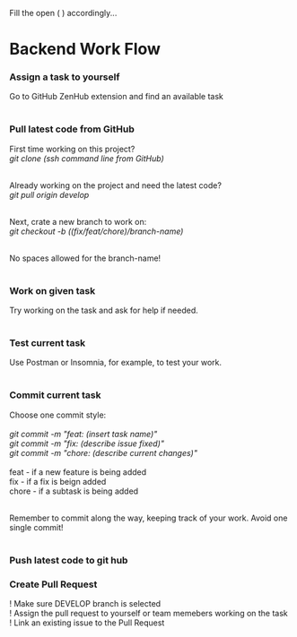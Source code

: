 Fill the open ( ) accordingly...<br>

# Backend Work Flow

### Assign a task to yourself
Go to GitHub ZenHub extension and find an available task<br><br>

### Pull latest code from GitHub
First time working on this project?<br>
_git clone (ssh command line from GitHub)_<br><br>

Already working on the project and need the latest code?<br>
_git pull origin develop_<br><br>

Next, crate a new branch to work on:<br>
_git checkout -b ((fix/feat/chore)/branch-name)_<br><br>

No spaces allowed for the branch-name!<br><br>

### Work on given task
Try working on the task and ask for help if needed.<br><br>

### Test current task
Use Postman or Insomnia, for example, to test your work.<br><br>

### Commit current task
Choose one commit style: <br><br>
_git commit -m "feat: (insert task name)"_ <br>
_git commit -m "fix: (describe issue fixed)"_ <br>
_git commit -m "chore: (describe current changes)"_ <br><br>
feat - if a new feature is being added <br>
fix - if a fix is beign added <br>
chore - if a subtask is being added<br><br>

Remember to commit along the way, keeping track of your work. Avoid one single commit!<br><br>

### Push latest code to git hub

### Create Pull Request
! Make sure DEVELOP branch is selected <br>
! Assign the pull request to yourself or team memebers working on the task <br>
! Link an existing issue to the Pull Request
